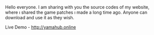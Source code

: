 Hello everyone. I am sharing with you the source codes of my website, where ı shared the game patches ı made a long time ago. Anyone can download and use it as they wish.

Live Demo - http://yamahub.online
